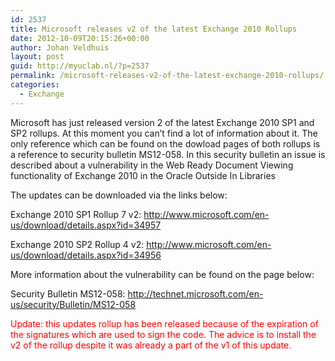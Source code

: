 ```yaml
---
id: 2537
title: Microsoft releases v2 of the latest Exchange 2010 Rollups
date: 2012-10-09T20:15:26+00:00
author: Johan Veldhuis
layout: post
guid: http://myuclab.nl/?p=2537
permalink: /microsoft-releases-v2-of-the-latest-exchange-2010-rollups/
categories:
  - Exchange
---
```

Microsoft has just released version 2 of the latest Exchange 2010 SP1 and SP2 rollups. At this moment you can&#8217;t find a lot of information about it. The only reference which can be found on the dowload pages of both rollups is a reference to security bulletin MS12-058. In this security bulletin an issue is described about a vulnerability in the Web Ready Document Viewing functionality of Exchange 2010 in the Oracle Outside In Libraries

The updates can be downloaded via the links below:

Exchange 2010 SP1 Rollup 7 v2: <a href="http://www.microsoft.com/en-us/download/details.aspx?id=34957" target="_blank">http://www.microsoft.com/en-us/download/details.aspx?id=34957</a>

Exchange 2010 SP2 Rollup 4 v2: <a href="http://www.microsoft.com/en-us/download/details.aspx?id=34956" target="_blank">http://www.microsoft.com/en-us/download/details.aspx?id=34956</a>

More information about the vulnerability can be found on the page below:

Security Bulletin MS12-058: <a href="http://technet.microsoft.com/en-us/security/Bulletin/MS12-058" target="_blank">http://technet.microsoft.com/en-us/security/Bulletin/MS12-058</a>

<span style="color: #ff0000;">Update: this updates rollup has been released because of the expiration of the signatures which are used to sign the code. The advice is to install the v2 of the rollup despite it was already a part of the v1 of this update.</span>